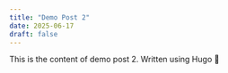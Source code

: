 ```yaml
---
title: "Demo Post 2"
date: 2025-06-17
draft: false
---
```


This is the content of demo post 2. Written using Hugo 🚀

